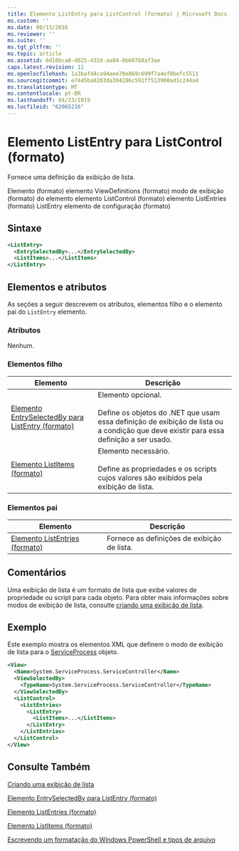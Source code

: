 ```yaml
---
title: Elemento ListEntry para ListControl (formato) | Microsoft Docs
ms.custom: ''
ms.date: 09/13/2016
ms.reviewer: ''
ms.suite: ''
ms.tgt_pltfrm: ''
ms.topic: article
ms.assetid: 6d16bca8-d025-432d-aa84-8b607b8af3ae
caps.latest.revision: 12
ms.openlocfilehash: 1a3bafd4ca94aee70e869c699f7a4ef8befc5511
ms.sourcegitcommit: e7445ba8203da304286c591ff513900ad1c244a4
ms.translationtype: MT
ms.contentlocale: pt-BR
ms.lasthandoff: 04/23/2019
ms.locfileid: "62065216"
---
```

# <a name="listentry-element-for-listcontrol-format"></a>Elemento ListEntry para ListControl (formato)

Fornece uma definição da exibição de lista.

Elemento (formato) elemento ViewDefinitions (formato) modo de exibição (formato) do elemento elemento ListControl (formato) elemento ListEntries (formato) ListEntry elemento de configuração (formato)

## <a name="syntax"></a>Sintaxe

```xml
<ListEntry>
  <EntrySelectedBy>...</EntrySelectedBy>
  <ListItems>...</ListItems>
</ListEntry>
```

## <a name="attributes-and-elements"></a>Elementos e atributos

As seções a seguir descrevem os atributos, elementos filho e o elemento pai do `ListEntry` elemento.

### <a name="attributes"></a>Atributos

Nenhum.

### <a name="child-elements"></a>Elementos filho

|Elemento|Descrição|
|-------------|-----------------|
|[Elemento EntrySelectedBy para ListEntry (formato)](./entryselectedby-element-for-listentry-for-listcontrol-format.md)|Elemento opcional.<br /><br /> Define os objetos do .NET que usam essa definição de exibição de lista ou a condição que deve existir para essa definição a ser usado.|
|[Elemento ListItems (formato)](./listitems-element-for-listentry-for-listcontrol-format.md)|Elemento necessário.<br /><br /> Define as propriedades e os scripts cujos valores são exibidos pela exibição de lista.|

### <a name="parent-elements"></a>Elementos pai

|Elemento|Descrição|
|-------------|-----------------|
|[Elemento ListEntries (formato)](./listentries-element-for-listcontrol-format.md)|Fornece as definições de exibição de lista.|

## <a name="remarks"></a>Comentários

Uma exibição de lista é um formato de lista que exibe valores de propriedade ou script para cada objeto. Para obter mais informações sobre modos de exibição de lista, consulte [criando uma exibição de lista](./creating-a-list-view.md).

## <a name="example"></a>Exemplo

Este exemplo mostra os elementos XML que definem o modo de exibição de lista para o [ServiceProcess](/dotnet/api/System.ServiceProcess.ServiceController) objeto.

```xml
<View>
  <Name>System.ServiceProcess.ServiceController</Name>
  <ViewSelectedBy>
    <TypeName>System.ServiceProcess.ServiceController</TypeName>
  </ViewSelectedBy>
  <ListControl>
    <ListEntries>
      <ListEntry>
        <ListItems>...</ListItems>
      </ListEntry>
    </ListEntries>
  </ListControl>
</View>
```

## <a name="see-also"></a>Consulte Também

[Criando uma exibição de lista](./creating-a-list-view.md)

[Elemento EntrySelectedBy para ListEntry (formato)](./entryselectedby-element-for-listentry-for-listcontrol-format.md)

[Elemento ListEntries (formato)](./listentries-element-for-listcontrol-format.md)

[Elemento ListItems (formato)](./listitems-element-for-listentry-for-listcontrol-format.md)

[Escrevendo um formatação do Windows PowerShell e tipos de arquivo](./writing-a-powershell-formatting-file.md)
